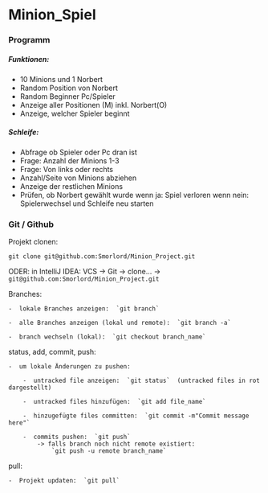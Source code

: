 # Minion_Spiel

### Programm

##### Funktionen:

- 10 Minions und 1 Norbert
- Random Position von Norbert
- Random Beginner Pc/Spieler
- Anzeige aller Positionen (M) inkl. Norbert(O)
- Anzeige, welcher Spieler beginnt

##### Schleife:
- Abfrage ob Spieler oder Pc dran ist
- Frage: Anzahl der Minions 1-3
- Frage: Von links oder rechts
- Anzahl/Seite von Minions abziehen
- Anzeige der restlichen Minions
- Prüfen, ob Norbert gewählt wurde
    wenn ja: Spiel verloren
    wenn nein: Spielerwechsel und Schleife neu starten
    


###  Git / Github

Projekt clonen:

`git clone git@github.com:Smorlord/Minion_Project.git`

ODER: in IntelliJ IDEA:  VCS  ->  Git  ->  clone...  ->  `git@github.com:Smorlord/Minion_Project.git`


Branches:

    -  lokale Branches anzeigen:  `git branch`
    
    -  alle Branches anzeigen (lokal und remote):  `git branch -a`
    
    -  branch wechseln (lokal):  `git checkout branch_name`
    
 
status, add, commit, push:

    -  um lokale Änderungen zu pushen:
    
        -  untracked file anzeigen:  `git status`  (untracked files in rot dargestellt)
        
        -  untracked files hinzufügen:  `git add file_name`
        
        -  hinzugefügte files committen:  `git commit -m"Commit message here"`
        
        -  commits pushen:  `git push`
            -> falls branch noch nicht remote existiert:
                `git push -u remote branch_name`
                
pull:

    -  Projekt updaten:  `git pull`
